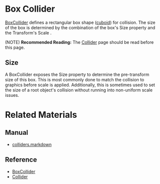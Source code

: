 # Box Collider
[BoxCollider](https://github.com/PlasmaEngine/PlasmaDocs/tree/master/docs/C%2B%2B/code_reference/class_reference/boxcollider.markdown) defines a rectangular box shape ([cuboid](https://en.wikipedia.org/wiki/Cuboid )) for collision. The size of the box is determined by the combination of the box's Size  property and the Transform's Scale .

(NOTE) **Recommended Reading:** The [Collider](https://plasmaengine.github.io/PlasmaDocs/Manual/physics/colliders.markdown) page should be read before this page.

## Size
A BoxCollider exposes the Size  property to determine the pre-transform size of this box. This is most commonly done to match the collision to graphics before scale is applied. Additionally, this is sometimes used to set the size of a root object's collision without running into non-uniform scale issues.

# Related Materials
## Manual
- [colliders.markdown](https://plasmaengine.github.io/PlasmaDocs/Manual/physics/colliders.markdown)

## Reference
- [BoxCollider](https://github.com/PlasmaEngine/PlasmaDocs/tree/master/docs/C%2B%2B/code_reference/class_reference/boxcollider.markdown)
- [Collider](https://github.com/PlasmaEngine/PlasmaDocs/tree/master/docs/C%2B%2B/code_reference/class_reference/collider.markdown) 

 